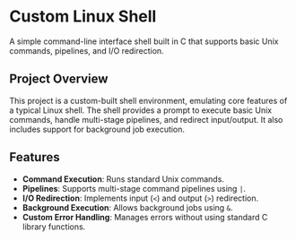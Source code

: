 # Custom Linux Shell
A simple command-line interface shell built in C that supports basic Unix commands, pipelines, and I/O redirection.


## Project Overview
This project is a custom-built shell environment, emulating core features of a typical Linux shell. The shell provides a prompt to execute basic Unix commands, handle multi-stage pipelines, and redirect input/output. It also includes support for background job execution.

## Features
- **Command Execution**: Runs standard Unix commands.
- **Pipelines**: Supports multi-stage command pipelines using `|`.
- **I/O Redirection**: Implements input (`<`) and output (`>`) redirection.
- **Background Execution**: Allows background jobs using `&`.
- **Custom Error Handling**: Manages errors without using standard C library functions.
